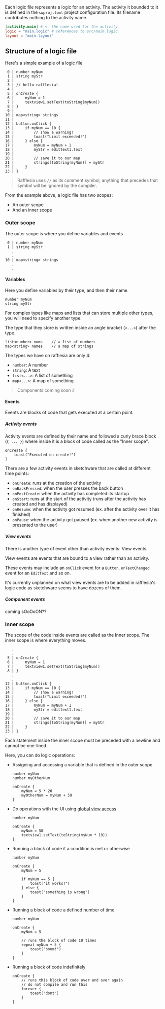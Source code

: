 Each logic file represents a logic for an activity. The activity it bounded to it is defined in the `swproj.toml`
project configuration file. Its filename contributes nothing to the activity name.

```toml
[activity.main] # <- the name used for the activity
logic = "main.logic" # references to src/main.logic
layout = "main.layout"
```

## Structure of a logic file

Here's a simple example of a logic file

```text
 0 | number myNum
 1 | string myStr
 2 |
 3 | // hello rafflesia!
 4 |
 5 | onCreate {
 6 |     myNum = 1
 7 |     textview1.setText(toString(myNum))
 8 | }
 9 |
10 | map<string> strings
11 |
12 | button.onClick {
13 |     if myNum == 10 {
14 |         // show a warning!
15 |         toast("Limit exceeded!")
16 |     } else {
17 |         myNum = myNum + 1
18 |         myStr = edittext1.text
19 |
20 |         // save it to our map
21 |         strings[toString(myNum)] = myStr
22 |     }
23 | }
```

> Rafflesia uses `//` as its comment symbol, anything that precedes that symbol will be ignored by the compiler.

From the example above, a logic file has two scopes:
 - An outer scope
 - And an inner scope

### Outer scope

The outer scope is where you define variables and events

```text
 0 | number myNum
 1 | string myStr
   .
   .
10 | map<string> strings
   .
   .
```

#### Variables

Here you define variables by their type, and then their name.

```text
number myNum
string myStr
```

For complex types like maps and lists that can store multiple other types, you will need to specify another type.

The type that they store is written inside an angle bracket (`<...>`) after the type.

```text
list<number> nums    // a list of numbers
map<string> names    // a map of strings
```

The types we have on rafflesia are only 4:
 - `number`: A number
 - `string`: A text
 - `list<...>`: A list of something
 - `map<...>`: A map of something

> Components coming soon :l

#### Events

Events are blocks of code that gets executed at a certain point.

##### Activity events

Activity events are defined by their name and followed a curly brace block (`{ ... }`) where inside it is a block of
code called as the "Inner scope".

```text
onCreate {
    toast("Executed on create!")
}
```

There are a few activity events in sketchware that are called at different time points:
 - `onCreate`: runs at the creation of the activity
 - `onBackPressed`: when the user presses the back button
 - `onPostCreate`: when the activity has completed its startup
 - `onStart`: runs at the start of the activity (runs after the activity has created and has displayed)
 - `onResume`: when the activity got resumed (ex. after the activity over it has finished)
 - `onPause`: when the activity got paused (ex. when another new activity is presented to the user)

##### View events

There is another type of event other than activity events: View events.

View events are events that are bound to a view rather than an activity.

These events may include an `onClick` event for a `Button`, `onTextChanged` event for an `EditText` and so on.

It's currently unplanned on what view events are to be added in rafflesia's logic code as sketchware seems to have
dozens of them.

##### Component events

coming sOoOoON??

### Inner scope

The scope of the code inside events are called as the Inner scope. The inner scope is where everything moves.

```text
   .
   .
 5 | onCreate {
 6 |     myNum = 1
 7 |     textview1.setText(toString(myNum))
 8 | }
   .
   .
12 | button.onClick {
13 |     if myNum == 10 {
14 |         // show a warning!
15 |         toast("Limit exceeded!")
16 |     } else {
17 |         myNum = myNum + 1
18 |         myStr = edittext1.text
19 |
20 |         // save it to our map
21 |         strings[toString(myNum)] = myStr
22 |     }
23 | }
```

Each statement inside the inner scope must be preceded with a newline and cannot be one-lined.

Here, you can do logic operations:
 - Assigning and accessing a variable that is defined in the outer scope 
   ```text
   number myNum
   number myOtherNum
   
   onCreate {
       myNum = 5 * 20
       myOtherNum = myNum + 50
   }
   ```
 - Do operations with the UI using [global view access]()
   ```text
   number myNum
   
   onCreate {
       myNum = 50
       textview1.setText(toString(myNum * 10))
   }
   ```
 - Running a block of code if a condition is met or otherwise
   ```text
   number myNum
   
   onCreate {
       myNum = 5
   
       if myNum == 5 {
           toast("it works!")
       } else {
           toast("something is wrong")
       }
   }
   ```
 - Running a block of code a defined number of time
   ```text
   number myNum
   
   onCreate {
       myNum = 5
   
       // runs the block of code 10 times
       repeat myNum + 5 {
           toast("boom!")
       }
   }
   ```
 - Running a block of code indefinitely
   ```text
   onCreate {
       // runs this block of code over and over again
       // do not compile and run this
       forever {
           toast("dont")
       }
   }
   ```